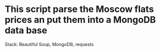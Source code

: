# This script parse the Moscow flats prices an put them into a MongoDB data base

Stack: Beautiful Soup, MongoDB, requests
